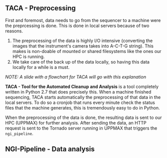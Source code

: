 ## TACA - Preprocessing

First and foremost, data needs to go from the sequencer to a machine were the
preprcessing is done. This is done in local servers because of two reasons.

1. The preprocessing of the data is highly I/O intensive (converting the images
that the instrument's camera takes into A-C-T-G string). This makes is non-doable
of mounted or shared filesystems like the ones our HPC is running.
2. We take care of the back up of the data locally, so having this data locally
for a while is a must.

_NOTE: A slide with a flowchart for TACA will go with this explanation_

**TACA - Tool for the Automated Cleanup and Analysis** is a tool completely written
in Python 2.7 that does precisely this. When a machine finished sequencing, TACA
starts automatically the preprocessing of that data in the local servers. To do so
a cronjob that runs every minute check the status files that the machine generates,
this is tremendously easy to do in Python.

When the preprocessing of the data is done, the resulting data is sent to our HPC
(UPPMAX) for further analysis. After sending the data, an HTTP request is sent to the Tornado
server running in UPPMAX that triggers the `ngi_pipeline`.

## NGI-Pipeline - Data analysis

